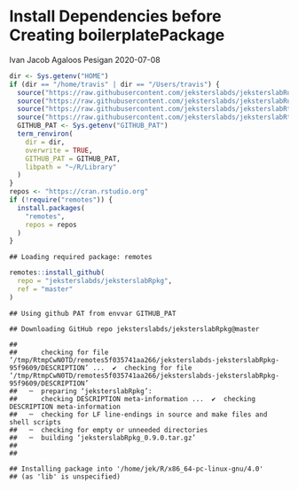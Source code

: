 Install Dependencies before Creating boilerplatePackage
================
Ivan Jacob Agaloos Pesigan
2020-07-08

``` r
dir <- Sys.getenv("HOME")
if (dir == "/home/travis" | dir == "/Users/travis") {
  source("https://raw.githubusercontent.com/jeksterslabds/jeksterslabRutils/master/R/util_txt2file.R")
  source("https://raw.githubusercontent.com/jeksterslabds/jeksterslabRutils/master/R/util_os.R")
  source("https://raw.githubusercontent.com/jeksterslabds/jeksterslabRterm/master/R/term_user_lib.R")
  source("https://raw.githubusercontent.com/jeksterslabds/jeksterslabRterm/master/R/term_renviron.R")
  GITHUB_PAT <- Sys.getenv("GITHUB_PAT")
  term_renviron(
    dir = dir,
    overwrite = TRUE,
    GITHUB_PAT = GITHUB_PAT,
    libpath = "~/R/Library"
  )
}
repos <- "https://cran.rstudio.org"
if (!require("remotes")) {
  install.packages(
    "remotes",
    repos = repos
  )
}
```

    ## Loading required package: remotes

``` r
remotes::install_github(
  repo = "jeksterslabds/jeksterslabRpkg",
  ref = "master"
)
```

    ## Using github PAT from envvar GITHUB_PAT

    ## Downloading GitHub repo jeksterslabds/jeksterslabRpkg@master

    ## 
    ##      checking for file ‘/tmp/RtmpCwN0TD/remotes5f035741aa266/jeksterslabds-jeksterslabRpkg-95f9609/DESCRIPTION’ ...  ✔  checking for file ‘/tmp/RtmpCwN0TD/remotes5f035741aa266/jeksterslabds-jeksterslabRpkg-95f9609/DESCRIPTION’
    ##   ─  preparing ‘jeksterslabRpkg’:
    ##      checking DESCRIPTION meta-information ...  ✔  checking DESCRIPTION meta-information
    ##   ─  checking for LF line-endings in source and make files and shell scripts
    ##   ─  checking for empty or unneeded directories
    ##   ─  building ‘jeksterslabRpkg_0.9.0.tar.gz’
    ##      
    ## 

    ## Installing package into '/home/jek/R/x86_64-pc-linux-gnu/4.0'
    ## (as 'lib' is unspecified)
